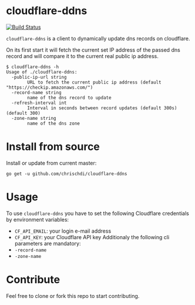 # cloudflare-ddns
[![Build Status](https://travis-ci.org/chrischdi/cloudflare-ddns.svg?branch=master)](https://travis-ci.org/chrischdi/cloudflare-ddns)

`cloudflare-ddns` is a client to dynamically update dns records on cloudflare.

On its first start it will fetch the current set IP address of the passed dns record and will compare it to the current real public ip address. 

```
$ cloudflare-ddns -h
Usage of ./cloudflare-ddns:
  -public-ip-url string
    	URL to fetch the current public ip address (default "https://checkip.amazonaws.com/")
  -record-name string
    	name of the dns record to update
  -refresh-interval int
    	Interval in seconds between record updates (default 300s) (default 300)
  -zone-name string
    	name of the dns zone
```

# Install from source

Install or update from current master:

```
go get -u github.com/chrischdi/cloudflare-ddns
```

# Usage

To use `cloudflare-ddns` you have to set the following Cloudflare credentials by environment variables:
* `CF_API_EMAIL`: your login e-mail address
* `CF_API_KEY`: your Cloudflare API key
Additionaly the following cli parameters are mandatory:
* `-record-name`
* `-zone-name`

# Contribute

Feel free to clone or fork this repo to start contributing.